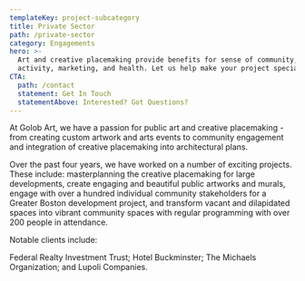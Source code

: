 ```yaml
---
templateKey: project-subcategory
title: Private Sector
path: /private-sector
category: Engagements
hero: >-
  Art and creative placemaking provide benefits for sense of community, business
  activity, marketing, and health. Let us help make your project special. 
CTA:
  path: /contact
  statement: Get In Touch
  statementAbove: Interested? Got Questions?
---
```

At Golob Art, we have a passion for public art and creative placemaking - from creating custom artwork and arts events to community engagement and integration of creative placemaking into architectural plans.

Over the past four years, we have worked on a number of exciting projects. These include: masterplanning the creative placemaking for large developments, create engaging and beautiful public artworks and murals, engage with over a hundred individual community stakeholders for a Greater Boston development project, and transform vacant and dilapidated spaces into vibrant community spaces with regular programming with over 200 people in attendance.

Notable clients include:

Federal Realty Investment Trust; Hotel Buckminster; The Michaels Organization; and Lupoli Companies.
